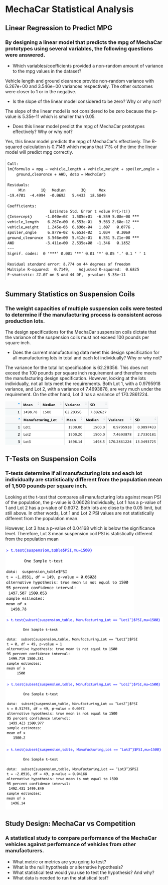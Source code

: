 # MechaCar Statistical Analysis

## Linear Regression to Predict MPG
### By designing a linear model that predicts the mpg of MechaCar prototypes using several variables, the following questions were answered.

* Which variables/coefficients provided a non-random amount of variance to the mpg values in the dataset?

Vehicle length and ground clearance provide non-random variance with 6.267e+00 and 3.546e+00 variances respectively. The other outcomes were closer to 1 or in the negative.

* Is the slope of the linear model considered to be zero? Why or why not?

The slope of the linear model is not considered to be zero because the p-value is 5.35e-11 which is smaller than 0.05.

* Does this linear model predict the mpg of MechaCar prototypes effectively? Why or why not?

Yes, this linear model predicts the mpg of MechaCar's effectively. The R-squared calculation is 0.7149 which means that 71% of the time the linear model will predict mpg correctly.

![mpg_prediction.png](images/mpg_prediction.png)

## Summary Statistics on Suspension Coils
### The weight capacities of multiple suspension coils were tested to determine if the manufacturing process is consistent across production lots. 

The design specifications for the MechaCar suspension coils dictate that the variance of the suspension coils must not exceed 100 pounds per square inch.

* Does the current manufacturing data meet this design specification for all manufacturing lots in total and each lot individually? Why or why not?

The variance for the total lot specification is 62.29356. This does not exceed the 100 pounds per square inch requirement and therefore meets the manufacturing design specification. However, looking at the lots individually, not all lots meet the requirements. Both Lot 1, with a 0.9795918 variance, and Lot 2, with a variance of 7.4693878, are very much under the requirement. On the other hand, Lot 3 has a variance of 170.2861224.

![total_summary.png](images/total_summary.png)
![lot_summary.png](images/lot_summary.png)

## T-Tests on Suspension Coils
### T-tests determine if all manufacturing lots and each lot individually are statistically different from the population mean of 1,500 pounds per square inch.

Looking at the t-test that compares all manufacturing lots against mean PSI of the population, the p-value is 0.06028 Individually, Lot 1 has a p-value of 1 and Lot 2 has a p-value of 0.6072. Both lots are close to the 0.05 limit, but still above. In other words, Lot 1 and Lot 2 PSI values are not statistically different from the population mean.

However, Lot 3 has a p-value of 0.04168 which is below the significance level. Therefore, Lot 3 mean suspension coil PSI is statistically different from the population mean

![t_test_all.png](images/t_test_all.png)
![t_test_lot1.png](images/t_test_lot1.png)
![t_test_lot2.png](images/t_test_lot2.png)
![t_test_lot3.png](images/t_test_lot3.png)

## Study Design: MechaCar vs Competition
### A statistical study to compare performance of the MechaCar vehicles against performance of vehicles from other manufacturers.

* What metric or metrics are you going to test?
* What is the null hypothesis or alternative hypothesis?
* What statistical test would you use to test the hypothesis? And why?
* What data is needed to run the statistical test?